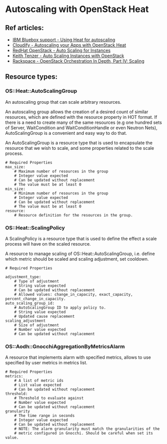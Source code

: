 # Autoscaling with OpenStack Heat

## Ref articles:

* [IBM Bluebox support - Using Heat for autoscaling](https://ibm-blue-box-help.github.io/help-documentation/heat/autoscaling-with-heat/)
* [Cloudify - Autoscaling your Apps with OpenStack Heat](https://cloudify.co/2015/05/20/openstack-summit-vancouver-cloud-network-orchestration-automation-heat-scaling.html)
* [RedHat OpenStack - Auto Scaling for Instances](https://access.redhat.com/documentation/en-us/red_hat_openstack_platform/11/pdf/auto_scaling_for_instances/Red_Hat_OpenStack_Platform-11-Auto_Scaling_for_Instances-en-US.pdf)
* [Keith Tenzer - Auto Scaling Instances with OpenStack](https://keithtenzer.com/2015/09/02/auto-scaling-instances-with-openstack)
* [Rackspace - OpenStack Orchestration In Depth, Part IV: Scaling](https://developer.rackspace.com/blog/openstack-orchestration-in-depth-part-4-scaling/)

## Resource types:

### OS::Heat::AutoScalingGroup

An autoscaling group that can scale arbitrary resources.

An autoscaling group allows the creation of a desired count of similar resources, which are defined with the resource property in HOT format. If there is a need to create many of the same resources (e.g one hundred sets of Server, WaitCondition and WaitConditionHandle or even Neutron Nets), AutoScalingGroup is a convenient and easy way to do that.

An AutoScalingGroup is a resource type that is used to encapsulate the resource that we wish to scale, and some properties related to the scale process.

```
# Required Properties
max_size:
    # Maximum number of resources in the group
    # Integer value expected
    # Can be updated without replacement
    # The value must be at least 0
min_size:
    # Minimum number of resources in the group
    # Integer value expected
    # Can be updated without replacement
    # The value must be at least 0
resource:
    # Resource definition for the resources in the group.
```

### OS::Heat::ScalingPolicy

A ScalingPolicy is a resource type that is used to define the effect a scale process will have on the scaled resource.

A resource to manage scaling of OS::Heat::AutoScalingGroup, i.e. define which metric should be scaled and scaling adjustment, set cooldown.

```
# Required Properties

adjustment_type:
    # Type of adjustment
    # String value expected
    # Can be updated without replacement
    # Allowed values: change_in_capacity, exact_capacity, percent_change_in_capacity.
auto_scaling_group_id:
    # AutoScalingGroup ID to apply policy to.
    # String value expected
    # Updated cause replacement
scaling_adjustment
    # Size of adjustment
    # Number value expected
    # Can be updated without replacement
```
### OS::Aodh::GnocchiAggregationByMetricsAlarm

A resource that implements alarm with specified metrics, allows to use specified by user metrics in metrics list.

```
# Required Properties
metrics:
    # A list of metric ids
    # List value expected
    # Can be updated without replacement
threshold:
    # Threshold to evaluate against
    # Number value expected
    # Can be updated without replacement
granularity
    # The time range in seconds
    # Integer value expected
    # Can be updated without replacement
    # NOTE: The alarm granularity must match the granularities of the 
    # metric configured in Gnocchi. Should be careful when set its value.
```


